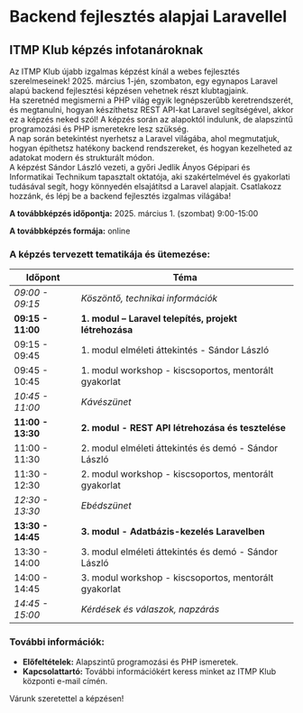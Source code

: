 # Backend fejlesztés alapjai Laravellel
## ITMP Klub képzés infotanároknak

Az ITMP Klub újabb izgalmas képzést kínál a webes fejlesztés szerelmeseinek! 2025. március 1-jén, szombaton, egy egynapos Laravel alapú backend fejlesztési képzésen vehetnek részt klubtagjaink.  
Ha szeretnéd megismerni a PHP világ egyik legnépszerűbb keretrendszerét, és megtanulni, hogyan készíthetsz REST API-kat Laravel segítségével, akkor ez a képzés neked szól! A képzés során az alapoktól indulunk, de alapszintű programozási és PHP ismeretekre lesz szükség.  
A nap során betekintést nyerhetsz a Laravel világába, ahol megmutatjuk, hogyan építhetsz hatékony backend rendszereket, és hogyan kezelheted az adatokat modern és strukturált módon.  
A képzést Sándor László vezeti, a győri Jedlik Ányos Gépipari és Informatikai Technikum tapasztalt oktatója, aki szakértelmével és gyakorlati tudásával segít, hogy könnyedén elsajátítsd a Laravel alapjait. Csatlakozz hozzánk, és lépj be a backend fejlesztés izgalmas világába!

**A továbbképzés időpontja:** 2025. március 1. (szombat) 9:00-15:00

**A továbbképzés formája:** online

### A képzés tervezett tematikája és ütemezése:

| Időpont           | Téma                                                     |
| ----------------- | -------------------------------------------------------- |
| _09:00 - 09:15_   | _Köszöntő, technikai információk_                        |
| **09:15 - 11:00** | **1. modul – Laravel telepítés, projekt létrehozása**    |
| 09:15 - 09:45     | 1. modul elméleti áttekintés - Sándor László             |
| 09:45 - 10:45     | 1. modul workshop - kiscsoportos, mentorált gyakorlat    |
| _10:45 - 11:00_   | _Kávészünet_                                             |
| **11:00 - 13:30** | **2. modul - REST API létrehozása és tesztelése**        |
| 11:00 - 11:30     | 2. modul elméleti áttekintés és demó - Sándor László     |
| 11:30 - 12:30     | 2. modul workshop - kiscsoportos, mentorált gyakorlat    |
| _12:30 - 13:30_   | _Ebédszünet_                                             |
| **13:30 - 14:45** | **3. modul - Adatbázis-kezelés Laravelben**              |
| 13:30 - 14:00     | 3. modul elméleti áttekintés és demó - Sándor László     |
| 14:00 - 14:45     | 3. modul workshop - kiscsoportos, mentorált gyakorlat    |
| _14:45 - 15:00_   | _Kérdések és válaszok, napzárás_                         |

### További információk:
- **Előfeltételek:** Alapszintű programozási és PHP ismeretek.
- **Kapcsolattartó:** További információkért keress minket az ITMP Klub központi e-mail címén.

Várunk szeretettel a képzésen!
